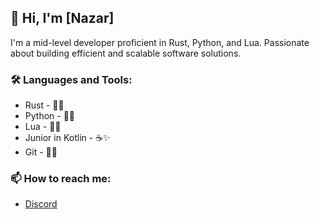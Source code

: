 ## 👋 Hi, I'm [Nazar]

I'm a mid-level developer proficient in Rust, Python, and Lua. Passionate about building efficient and scalable software solutions.

### 🛠 Languages and Tools:
- Rust - 🦀✨
- Python - 🐍✨
- Lua - 🌙✨
- Junior in Kotlin - ☕✨
- Git - 🦊✨

### 📫 How to reach me:
- [Discord](.nazeon)
